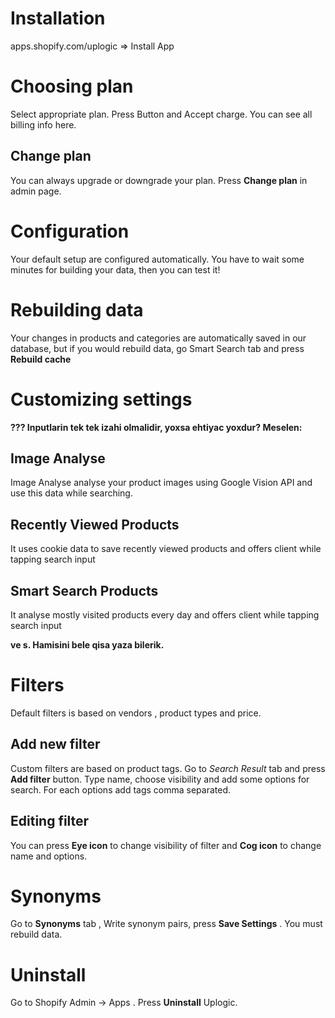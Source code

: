 # Installation
  apps.shopify.com/uplogic => Install App
  
# Choosing plan
  Select appropriate plan. Press Button and Accept charge. You can see all billing info here.
  ## Change plan
  You can always upgrade or downgrade your plan. Press __Change plan__ in admin page.
  
# Configuration
  Your default setup are configured automatically. You have to wait some minutes for building your data, then you can test it!

# Rebuilding data
  Your changes in products and categories are automatically saved in our database, but if you would rebuild data, go Smart Search tab and press __Rebuild cache__
  
# Customizing settings
  __??? Inputlarin tek tek izahi olmalidir, yoxsa ehtiyac yoxdur? Meselen:__
  
  ## Image Analyse
  Image Analyse analyse your product images using Google Vision API  and use this data while searching.
  ## Recently Viewed Products
  It uses cookie data to save recently viewed products and offers client while tapping search input
  ## Smart Search Products
  It analyse mostly visited products every day and offers client while tapping search input 
  
  __ve s. Hamisini bele qisa yaza bilerik.__
  
# Filters
  Default filters is based on vendors , product types and price. 
  ## Add new filter
  Custom filters are based on product tags.
  Go to _Search Result_ tab and press __Add filter__ button. Type name, choose visibility and add some options for search. For each options add tags comma separated.
  ## Editing filter
  You can press __Eye icon__ to change visibility of filter and __Cog icon__ to change name and options.
  
# Synonyms
  Go to __Synonyms__ tab , Write synonym pairs, press __Save Settings__ . You must rebuild data.
  
# Uninstall
  Go to Shopify Admin -> Apps . Press __Uninstall__ Uplogic.
  
